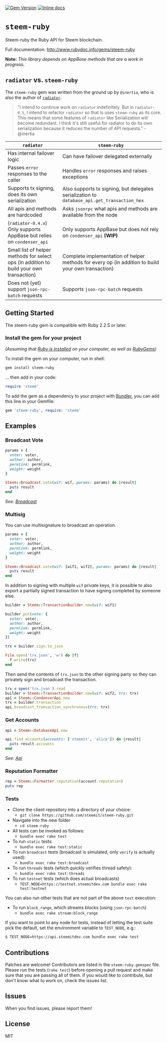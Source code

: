 [![Gem Version](https://badge.fury.io/rb/steem-ruby.svg)](https://badge.fury.io/rb/steem-ruby)
[![Inline docs](http://inch-ci.org/github/steemit/steem-ruby.svg?branch=master&style=shields)](http://inch-ci.org/github/steemit/steem-ruby)

# `steem-ruby`

Steem-ruby the Ruby API for Steem blockchain.

Full documentation: http://www.rubydoc.info/gems/steem-ruby

**Note:** *This library depends on AppBase methods that are a work in progress.*

## `radiator` vs. `steem-ruby`

The `steem-ruby` gem was written from the ground up by `@inertia`, who is also the author of [`radiator`](https://github.com/inertia186/radiator).

> "I intend to continue work on `radiator` indefinitely. But in `radiator-0.5`, I intend to refactor `radiator` so that is uses `steem-ruby` as its core. This means that some features of `radiator` like Serialization will become redundant. I think it's still useful for radiator to do its own serialization because it reduces the number of API requests." - @inertia

| `radiator` | `steem-ruby` |
|-|-|
| Has internal failover logic | Can have failover delegated externally |
| Passes `error` responses to the caller | Handles `error` responses and raises exceptions |
| Supports tx signing, does its own serialization | Also supports tx signing, but delegates serialization to `database_api.get_transaction_hex` |
| All apis and methods are hardcoded | Asks `jsonrpc` what apis and methods are available from the node |
| (`radiator-0.4.x`) Only supports AppBase but relies on `condenser_api` | Only supports AppBase but does not rely on `condenser_api` **(WIP)**
| Small list of helper methods for select ops (in addition to build your own transaction) | Complete implementation of helper methods for every op (in addition to build your own transaction) |
| Does not (yet) support `json-rpc-batch` requests | Supports `json-rpc-batch` requests |

## Getting Started

The steem-ruby gem is compatible with Ruby 2.2.5 or later.

### Install the gem for your project

*(Assuming that [Ruby is installed](https://www.ruby-lang.org/en/downloads/) on your computer, as well as [RubyGems](http://rubygems.org/pages/download))*

To install the gem on your computer, run in shell:

```bash
gem install steem-ruby
```

... then add in your code:

```ruby
require 'steem'
```

To add the gem as a dependency to your project with [Bundler](http://bundler.io/), you can add this line in your Gemfile:

```ruby
gem 'steem-ruby', require: 'steem'
```

## Examples

### Broadcast Vote

```ruby
params = {
  voter: voter,
  author: author,
  permlink: permlink,
  weight: weight
}

Steem::Broadcast.vote(wif: wif, params: params) do |result|
  puts result
end
```

*See: [Broadcast](https://www.rubydoc.info/gems/steem-ruby/Steem/Broadcast)*

### Multisig

You can use multisignature to broadcast an operation.

```ruby
params = {
  voter: voter,
  author: author,
  permlink: permlink,
  weight: weight
}

Steem::Broadcast.vote(wif: [wif1, wif2], params: params) do |result|
  puts result
end
```

In addition to signing with multiple `wif` private keys, it is possible to also export a partially signed transaction to have signing completed by someone else.

```ruby
builder = Steem::TransactionBuilder.new(wif: wif1)

builder.put(vote: {
  voter: voter,
  author: author,
  permlink: permlink,
  weight: weight
})

trx = builder.sign.to_json

File.open('trx.json', 'w') do |f|
  f.write(trx)
end
```

Then send the contents of `trx.json` to the other signing party so they can privately sign and broadcast the transaction.

```ruby
trx = open('trx.json').read
builder = Steem::TransactionBuilder.new(wif: wif2, trx: trx)
api = Steem::CondenserApi.new
trx = builder.transaction
api.broadcast_transaction_synchronous(trx: trx)
```

### Get Accounts

```ruby
api = Steem::DatabaseApi.new

api.find_accounts(accounts: ['steemit', 'alice']) do |result|
  puts result.accounts
end
```

*See: [Api](https://www.rubydoc.info/gems/steem-ruby/Steem/Api)*

### Reputation Formatter

```ruby
rep = Steem::Formatter.reputation(account.reputation)
puts rep
```

### Tests

* Clone the client repository into a directory of your choice:
  * `git clone https://github.com/steemit/steem-ruby.git`
* Navigate into the new folder
  * `cd steem-ruby`
* All tests can be invoked as follows:
  * `bundle exec rake test`
* To run `static` tests:
  * `bundle exec rake test:static`
* To run `broadcast` tests (broadcast is simulated, only `verify` is actually used):
  * `bundle exec rake test:broadcast`
* To run `threads` tests (which quickly verifies thread safety):
  * `bundle exec rake test:threads`
* To run `testnet` tests (which does actual broadcasts)
  * `TEST_NODE=https://testnet.steemitdev.com bundle exec rake test:testnet`

You can also run other tests that are not part of the above `test` execution:

* To run `block_range`, which streams blocks (using `json-rpc-batch`)
  * `bundle exec rake stream:block_range`


If you want to point to any node for tests, instead of letting the test suite pick the default, set the environment variable to `TEST_NODE`, e.g.:

```bash
$ TEST_NODE=https://api.steemitdev.com bundle exec rake test
```

## Contributions

Patches are welcome! Contributors are listed in the `steem-ruby.gemspec` file. Please run the tests (`rake test`) before opening a pull request and make sure that you are passing all of them. If you would like to contribute, but don't know what to work on, check the issues list.

## Issues

When you find issues, please report them!

## License

MIT
